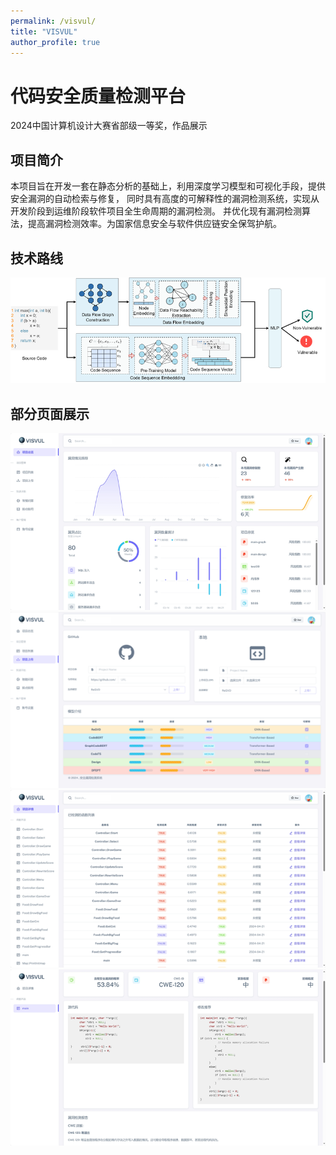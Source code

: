 ```yaml
---
permalink: /visvul/
title: "VISVUL"
author_profile: true
---
```


# 代码安全质量检测平台
2024中国计算机设计大赛省部级一等奖，作品展示


## 项目简介
本项目旨在开发一套在静态分析的基础上，利用深度学习模型和可视化手段，提供安全漏洞的自动检索与修复，
同时具有高度的可解释性的漏洞检测系统，实现从开发阶段到运维阶段软件项目全生命周期的漏洞检测。
并优化现有漏洞检测算法，提高漏洞检测效率。为国家信息安全与软件供应链安全保驾护航。



## 技术路线
![img.png](../../repo/VISVUL/img.png)


## 部分页面展示
![img_1.png](../../repo/VISVUL/img_1.png)
![img_2.png](../../repo/VISVUL/img_2.png)
![img_3.png](../../repo/VISVUL/img_3.png)
![img_4.png](../../repo/VISVUL/img_4.png)
